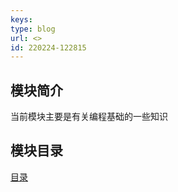 ```yaml
---
keys: 
type: blog
url: <>
id: 220224-122815
---
```



## 模块简介

当前模块主要是有关编程基础的一些知识

## 模块目录

[目录](./_sidebar.md ':include')
